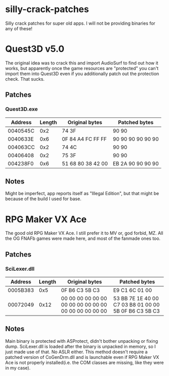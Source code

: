 # silly-crack-patches
Silly crack patches for super old apps. I will not be providing binaries for any of these!

# Quest3D v5.0
The original idea was to crack this and import AudioSurf to find out how it works, but apparently once the game resources are "protected" you can't import them into Quest3D even if you additionally patch out the protection check. That sucks.
## Patches
### Quest3D.exe
Address|Length|Original bytes|Patched bytes
-|-|-|-
0040545C|0x2|74 3F|90 90
0040633E|0x6|0F 84 A4 FC FF FF|90 90 90 90 90 90
004063CC|0x2|74 4C|90 90
00406408|0x2|75 3F|90 90
004238F0|0x6|51 68 80 38 42 00|EB 2A 90 90 90 90

## Notes
Might be imperfect, app reports itself as "Illegal Edition", but that might be because of the build I used for base.

# RPG Maker VX Ace
The good old RPG Maker VX Ace. I still prefer it to MV or, god forbid, MZ. All the OG FNAFb games were made here, and most of the fanmade ones too.
## Patches
### SciLexer.dll
Address|Length|Original bytes|Patched bytes
-|-|-|-
0005B383|0x5|0F B6 C3 5B C3|E9 C1 6C 01 00
00072049|0x12|00 00 00 00 00 00 00 00 00 00 00 00 00 00 00 00 00 00|53 BB 7E 1E 40 00 C7 03 B8 01 00 00 5B 0F B6 C3 5B C3

## Notes
Main binary is protected with ASProtect, didn't bother unpacking or fixing dump. SciLexer.dll is loaded after the binary is unpacked in memory, so I just made use of that. No ASLR either. This method doesn't require a patched version of CoGenDrm.dll and is launchable even if RPG Maker VX Ace is not properly installed(i.e. the COM classes are missing, like they were in my case).
